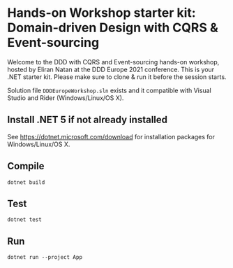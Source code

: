 # Hands-on Workshop starter kit: Domain-driven Design with CQRS & Event-sourcing

Welcome to the DDD with CQRS and Event-sourcing hands-on workshop, hosted by Eliran Natan at the DDD Europe 2021 conference.
This is your .NET starter kit. Please make sure to clone & run it before the session starts. 

Solution file `DDDEuropeWorkshop.sln` exists and it compatible with Visual Studio and Rider (Windows/Linux/OS X).

## Install .NET 5 if not already installed

See https://dotnet.microsoft.com/download for installation packages for Windows/Linux/OS X.

## Compile

```
dotnet build
```

## Test

```
dotnet test
```

## Run

```
dotnet run --project App
```
